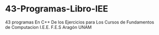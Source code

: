 # 43-Programas-Libro-IEE
43 programas En C++ De los Ejercicios para Los Cursos de Fundamentos de Computacion I.E.E. F.E.S Aragón UNAM
